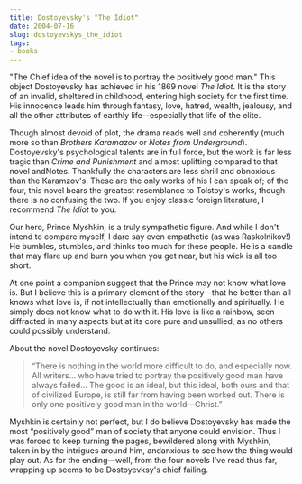 ```yaml
---
title: Dostoyevsky's "The Idiot"
date: 2004-07-16
slug: dostoyevskys_the_idiot
tags:
- books
---
```


"The Chief idea of the novel is to portray the positively good man." This object
Dostoyevsky has achieved in his 1869 novel _The Idiot_. It is the story of an
invalid, sheltered in childhood, entering high society for the first time. His
innocence leads him through fantasy, love, hatred, wealth, jealousy, and all the
other attributes of earthly life--especially that life of the elite.

<!-- truncate -->

Though almost devoid of plot, the drama reads well and coherently (much more so
than _Brothers Karamazov_ or _Notes from Underground_). Dostoyevsky's
psychological talents are in full force, but the work is far less tragic than
_Crime and Punishment_ and almost uplifting compared to that novel andNotes.
Thankfully the characters are less shrill and obnoxious than the Karamzov's.
These are the only works of his I can speak of; of the four, this novel bears
the greatest resemblance to Tolstoy's works, though there is no confusing the
two. If you enjoy classic foreign literature, I recommend _The Idiot_ to you.

Our hero, Prince Myshkin, is a truly sympathetic figure. And while I don't
intend to compare myself, I dare say even empathetic (as was Raskolnikov!) He
bumbles, stumbles, and thinks too much for these people. He is a candle that may
flare up and burn you when you get near, but his wick is all too short.

At one point a companion suggest that the Prince may not know what love
is. But I believe this is a primary
element of the story&mdash;that he better than all knows what love
is, if not intellectually than emotionally and spiritually. He simply
does not know what to do with it. His love is like a rainbow, seen
diffracted in many aspects but at its core pure and unsullied, as no
others could possibly understand.

About the novel Dostoyevsky continues:

> &ldquo;There is nothing in the world more difficult to do, and especially
> now. All writers... who have tried to portray the positively good man
> have always failed... The good is an ideal, but this ideal, both ours and
> that of civilized Europe, is still far from having been worked out. There
> is only one positively good man in the world&mdash;Christ.&rdquo;

Myshkin is certainly not perfect, but I
do believe Dostoyevsky has made the most &ldquo;positively good&rdquo; man
of society that anyone could envision. Thus I was forced to keep turning the
pages, bewildered along with Myshkin, taken in by the intrigues around him,
andanxious to see how the thing would play out. As for the
ending&mdash;well, from the four novels I've read thus far, wrapping up seems to be
Dostoyevksy's chief failing.
